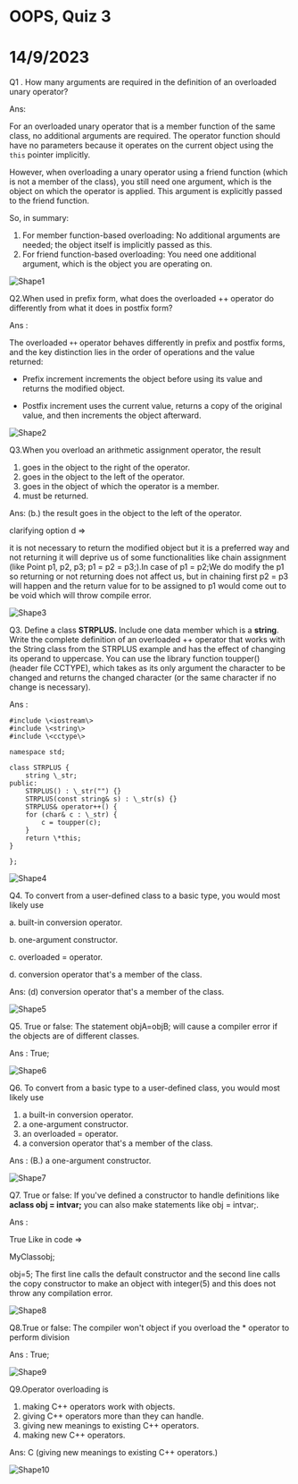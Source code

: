 # **OOPS, Quiz 3**

# **14/9/2023**

Q1 . How many arguments are required in the definition of an overloaded unary operator?

Ans:

For an overloaded unary operator that is a member function of the same class, no additional arguments are required. The operator function should have no parameters because it operates on the current object using the `this` pointer implicitly.

However, when overloading a unary operator using a friend function (which is not a member of the class), you still need one argument, which is the object on which the operator is applied. This argument is explicitly passed to the friend function.

So, in summary:

1. For member function-based overloading: No additional arguments are needed; the object itself is implicitly passed as this.
2. For friend function-based overloading: You need one additional argument, which is the object you are operating on.

![Shape1](RackMultipart20230914-1-1h5i79_html_cb55ddb5edd60516.gif)

Q2.When used in prefix form, what does the overloaded ++ operator do differently from what it does in postfix form?

Ans :

The overloaded `++` operator behaves differently in prefix and postfix forms, and the key distinction lies in the order of operations and the value returned:

- Prefix increment increments the object before using its value and returns the modified object.

- Postfix increment uses the current value, returns a copy of the original value, and then increments the object afterward.

![Shape2](RackMultipart20230914-1-1h5i79_html_cb55ddb5edd60516.gif)

Q3.When you overload an arithmetic assignment operator, the result

1. goes in the object to the right of the operator.
2. goes in the object to the left of the operator.
3. goes in the object of which the operator is a member.
4. must be returned.

Ans: (b.) the result goes in the object to the left of the operator.

clarifying option d =\>

it is not necessary to return the modified object but it is a preferred way and not returning it will deprive us of some functionalities like chain assignment (like Point p1, p2, p3; p1 = p2 = p3;).In case of p1 = p2;We do modify the p1 so returning or not returning does not affect us, but in chaining first p2 = p3 will happen and the return value for to be assigned to p1 would come out to be void which will throw compile error.

![Shape3](RackMultipart20230914-1-1h5i79_html_cb55ddb5edd60516.gif)

Q3. Define a class **STRPLUS.** Include one data member which is a **string**. Write the complete definition of an overloaded ++ operator that works with the String class from the STRPLUS example and has the effect of changing its operand to uppercase. You can use the library function toupper() (header file CCTYPE), which takes as its only argument the character to be changed and returns the changed character (or the same character if no change is necessary).

Ans :

```
#include \<iostream\>
#include \<string\>
#include \<cctype\>

namespace std;

class STRPLUS {
    string \_str;
public:
    STRPLUS() : \_str("") {}
    STRPLUS(const string& s) : \_str(s) {}
    STRPLUS& operator++() {
    for (char& c : \_str) {
        c = toupper(c);
    }
    return \*this;
}

};
```

![Shape4](RackMultipart20230914-1-1h5i79_html_cb55ddb5edd60516.gif)

Q4. To convert from a user-defined class to a basic type, you would most likely use

a. built-in conversion operator.

b. one-argument constructor.

c. overloaded = operator.

d. conversion operator that's a member of the class.

Ans: (d) conversion operator that's a member of the class.

![Shape5](RackMultipart20230914-1-1h5i79_html_cb55ddb5edd60516.gif)

Q5. True or false: The statement objA=objB; will cause a compiler error if the objects are of different classes.

Ans : True;

![Shape6](RackMultipart20230914-1-1h5i79_html_cb55ddb5edd60516.gif)

Q6. To convert from a basic type to a user-defined class, you would most likely use

1. a built-in conversion operator.
2. a one-argument constructor.
3. an overloaded = operator.
4. a conversion operator that's a member of the class.

Ans : (B.) a one-argument constructor.

![Shape7](RackMultipart20230914-1-1h5i79_html_cb55ddb5edd60516.gif)

Q7. True or false: If you've defined a constructor to handle definitions like **aclass obj = intvar;** you can also make statements like obj = intvar;.

Ans :

True
Like in code =\>

MyClassobj;

obj=5;
The first line calls the default constructor and the second line calls the copy constructor to make an object with integer(5) and this does not throw any compilation error.

![Shape8](RackMultipart20230914-1-1h5i79_html_cb55ddb5edd60516.gif)

Q8.True or false: The compiler won't object if you overload the \* operator to perform division

Ans : True;

![Shape9](RackMultipart20230914-1-1h5i79_html_cb55ddb5edd60516.gif)

Q9.Operator overloading is

1. making C++ operators work with objects.
2. giving C++ operators more than they can handle.
3. giving new meanings to existing C++ operators.
4. making new C++ operators.

Ans: C (giving new meanings to existing C++ operators.)

![Shape10](RackMultipart20230914-1-1h5i79_html_cb55ddb5edd60516.gif)
